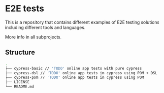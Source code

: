 # E2E tests

This is a repository that contains different examples of E2E testing solutions including different tools and languages.

More info in all subprojects.

## Structure

```bash
.
├── cypress-basic // 'TODO' online app tests with pure cypress
├── cypress-dsl // 'TODO' online app tests in cypress using POM + DSL
├── cypress-pom // 'TODO' online app tests in cypress using POM
├── LICENSE
└── README.md
```